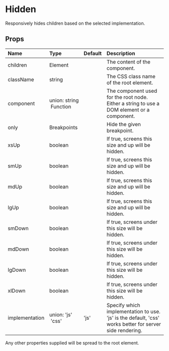 Hidden
======

Responsively hides children based on the selected implementation.

Props
-----

| Name | Type | Default | Description |
|:-----|:-----|:--------|:------------|
| children | Element |  | The content of the component. |
| className | string |  | The CSS class name of the root element. |
| component | union:&nbsp;string<br>&nbsp;Function<br> |  | The component used for the root node. Either a string to use a DOM element or a component. |
| only | Breakpoints |  | Hide the given breakpoint. |
| xsUp | boolean |  | If true, screens this size and up will be hidden. |
| smUp | boolean |  | If true, screens this size and up will be hidden. |
| mdUp | boolean |  | If true, screens this size and up will be hidden. |
| lgUp | boolean |  | If true, screens this size and up will be hidden. |
| smDown | boolean |  | If true, screens under this size will be hidden. |
| mdDown | boolean |  | If true, screens under this size will be hidden. |
| lgDown | boolean |  | If true, screens under this size will be hidden. |
| xlDown | boolean |  | If true, screens under this size will be hidden. |
| implementation | union:&nbsp;'js'<br>&nbsp;'css'<br> | 'js' | Specify which implementation to use.  'js' is the default, 'css' works better for server side rendering. |

Any other properties supplied will be spread to the root element.
